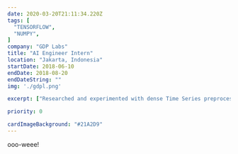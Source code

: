 ```yaml
---
date: 2020-03-20T21:11:34.220Z
tags: [
  "TENSORFLOW",
  "NUMPY",
]
company: "GDP Labs"
title: "AI Engineer Intern"
location: "Jakarta, Indonesia"
startDate: 2018-06-10
endDate: 2018-08-20
endDateString: ""
img: './gdpl.png'

excerpt: ["Researched and experimented with dense Time Series preprocessing and clustering methods.","Developed a new clustering method with faster asymptotic time than existing algorithms, and realistically demonstrated on several use cases."]

priority: 0

cardImageBackground: "#21A2D9"
---
```

ooo-weee!